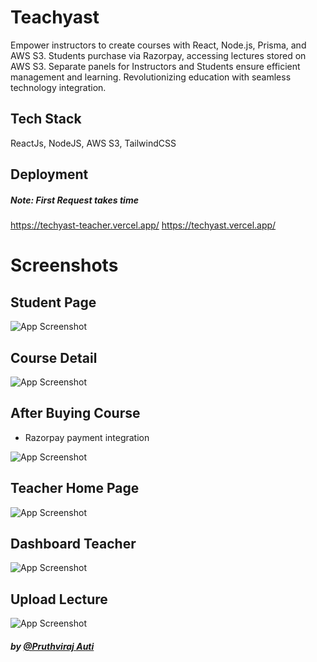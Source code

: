 # Teachyast

Empower instructors to create courses with React, Node.js, Prisma, and AWS S3. Students purchase via
Razorpay, accessing lectures stored on AWS S3.
Separate panels for Instructors and Students ensure efficient management and learning. Revolutionizing education with seamless technology integration.

## Tech Stack

ReactJs, NodeJS, AWS S3, TailwindCSS

## Deployment

##### Note: First Request takes time

https://techyast-teacher.vercel.app/
https://techyast.vercel.app/

# Screenshots


## Student Page

![App Screenshot](https://i.postimg.cc/PxfScSCS/Screenshot-2024-04-30-001111.png)

## Course Detail

![App Screenshot](https://i.postimg.cc/przk544X/Screenshot-2024-04-30-001135.png)

## After Buying Course
- Razorpay payment integration

![App Screenshot](https://i.postimg.cc/NM75yxbv/Screenshot-2024-04-30-001305.png)

## Teacher Home Page

![App Screenshot](https://i.postimg.cc/0j7R5tC7/Screenshot-2024-04-30-001342.png)

## Dashboard Teacher

![App Screenshot](https://i.postimg.cc/zvFtP4j2/Screenshot-2024-04-30-001427.png)

## Upload Lecture

![App Screenshot](https://i.postimg.cc/s2SgGJKD/Screenshot-2024-04-30-001447.png)


##### by [@Pruthviraj Auti](https://portfoliobuilderpruthvi.vercel.app/pruthvii)
